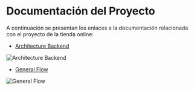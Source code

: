 # Documentación del Proyecto

A continuación se presentan los enlaces a la documentación relacionada con el proyecto de la tienda online:

- [Architecture Backend](https://www.figma.com/board/rN5OYMw88B1r3azkohywEs/Architecture?node-id=0-1&t=EuFtT49pCnt24tTq-0)

![Architecture Backend](https://drive.google.com/uc?export=view&id=16XLyJa7wimJHDwvgykbGSdtCL4UFnjl7)

- [General Flow](https://www.figma.com/board/ASyV63IL4yQNtwssTNqc3M/General-flow?node-id=0-1&t=jGREs6WrJGSY9W4I-0)

![General Flow](https://drive.google.com/uc?export=view&id=1AFD7BmswZOoBr9DMm8nqJYgvTSi8c0A2)



